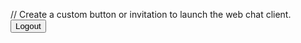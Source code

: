 <html>
<body>

// Create a custom button or invitation to launch the web chat client.
<button id="logoutButton" onclick="onUserLogout()">Logout</button>
 
<script type='text/javascript'>

	function onUserLogout() {
		
	    console.log('inside agentforce userlogout');
	embeddedservice_bootstrap.utilAPI.hideChatButton();
      
        // Add code to perform any other logout actions.
    }
	
	function initEmbeddedMessaging() {
		try {
		embeddedservice_bootstrap.settings.language = 'en_US'; // For example, enter 'en' or 'en-US'

  window.addEventListener("onEmbeddedMessagingReady", () => {
    console.log("Received the onEmbeddedMessagingReady event…");
//embeddedservice_bootstrap.settings.hideChatButtonOnLoad = true;

// Send data to Salesforce
embeddedservice_bootstrap.prechatAPI.setHiddenPrechatFields({"Customer_Hash" : "11098324"});
});

embeddedservice_bootstrap.init(
	'00D0p0000008ecL',
	'Agentforce_GitHub',
	'https://infinitiretaillimited--uat.sandbox.my.site.com/ESWAgentforceGitHub1738318256114',
	{
		scrt2URL: 'https://infinitiretaillimited--uat.sandbox.my.salesforce-scrt.com'
	}
);
} catch (err) {
console.error('Error loading Embedded Messaging: ', err);
}
	};
</script>
<script type='text/javascript' src='https://infinitiretaillimited--uat.sandbox.my.site.com/ESWMIAWCromaDeployment1738054455202/assets/js/bootstrap.min.js' onload='initEmbeddedMessaging()'></script>
</body>
</html>
